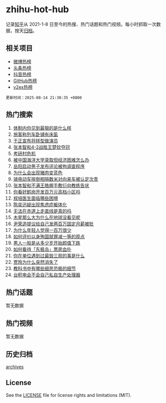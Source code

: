 # zhihu-hot-hub

记录[知乎](https://www.zhihu.com/)从 2021-1-8 日至今的热搜、热门话题和热门视频。每小时抓取一次数据，按天[归档](archives)。

## 相关项目

- [微博热榜](https://github.com/lonnyzhang423/weibo-hot-hub)
- [头条热榜](https://github.com/lonnyzhang423/toutiao-hot-hub)
- [抖音热榜](https://github.com/lonnyzhang423/douyin-hot-hub)
- [GitHub热榜](https://github.com/lonnyzhang423/github-hot-hub)
- [v2ex热榜](https://github.com/lonnyzhang423/v2ex-hot-hub)


`更新时间：2025-08-14 21:30:35 +0800`

## 热门搜索

1. [体制内你见到最狠的是什么样](https://www.zhihu.com/search?q=%E4%BD%93%E5%88%B6%E5%86%85%E4%BD%A0%E8%A7%81%E5%88%B0%E6%9C%80%E7%8B%A0%E7%9A%84%E6%98%AF%E4%BB%80%E4%B9%88%E6%A0%B7)
1. [旅客称列车卧铺有床虱](https://www.zhihu.com/search?q=%E6%97%85%E5%AE%A2%E7%A7%B0%E5%88%97%E8%BD%A6%E5%8D%A7%E9%93%BA%E6%9C%89%E5%BA%8A%E8%99%B1)
1. [于正宣布将转型做演员](https://www.zhihu.com/search?q=%E4%BA%8E%E6%AD%A3%E5%AE%A3%E5%B8%83%E5%B0%86%E8%BD%AC%E5%9E%8B%E5%81%9A%E6%BC%94%E5%91%98)
1. [张本智和4-2战胜王楚钦夺冠](https://www.zhihu.com/search?q=%E5%BC%A0%E6%9C%AC%E6%99%BA%E5%92%8C4-2%E6%88%98%E8%83%9C%E7%8E%8B%E6%A5%9A%E9%92%A6%E5%A4%BA%E5%86%A0)
1. [考研村危机](https://www.zhihu.com/search?q=%E8%80%83%E7%A0%94%E6%9D%91%E5%8D%B1%E6%9C%BA)
1. [被中国海洋大学录取但经济困难怎么办](https://www.zhihu.com/search?q=%E8%A2%AB%E4%B8%AD%E5%9B%BD%E6%B5%B7%E6%B4%8B%E5%A4%A7%E5%AD%A6%E5%BD%95%E5%8F%96%E4%BD%86%E7%BB%8F%E6%B5%8E%E5%9B%B0%E9%9A%BE%E6%80%8E%E4%B9%88%E5%8A%9E)
1. [岳阳启动男子发布评论被拘调查程序](https://www.zhihu.com/search?q=%E5%B2%B3%E9%98%B3%E5%90%AF%E5%8A%A8%E7%94%B7%E5%AD%90%E5%8F%91%E5%B8%83%E8%AF%84%E8%AE%BA%E8%A2%AB%E6%8B%98%E8%B0%83%E6%9F%A5%E7%A8%8B%E5%BA%8F)
1. [为什么会出现猪肉变蓝色](https://www.zhihu.com/search?q=%E4%B8%BA%E4%BB%80%E4%B9%88%E4%BC%9A%E5%87%BA%E7%8E%B0%E7%8C%AA%E8%82%89%E5%8F%98%E8%93%9D%E8%89%B2)
1. [骑电动车摔倒相隔数米对向来车被认定次责](https://www.zhihu.com/search?q=%E9%AA%91%E7%94%B5%E5%8A%A8%E8%BD%A6%E6%91%94%E5%80%92%E7%9B%B8%E9%9A%94%E6%95%B0%E7%B1%B3%E5%AF%B9%E5%90%91%E6%9D%A5%E8%BD%A6%E8%A2%AB%E8%AE%A4%E5%AE%9A%E6%AC%A1%E8%B4%A3)
1. [张本智和不满王皓握手敷衍向教练告状](https://www.zhihu.com/search?q=%E5%BC%A0%E6%9C%AC%E6%99%BA%E5%92%8C%E4%B8%8D%E6%BB%A1%E7%8E%8B%E7%9A%93%E6%8F%A1%E6%89%8B%E6%95%B7%E8%A1%8D%E5%90%91%E6%95%99%E7%BB%83%E5%91%8A%E7%8A%B6)
1. [你看好鹤岗开发百万元高档小区吗](https://www.zhihu.com/search?q=%E4%BD%A0%E7%9C%8B%E5%A5%BD%E9%B9%A4%E5%B2%97%E5%BC%80%E5%8F%91%E7%99%BE%E4%B8%87%E5%85%83%E9%AB%98%E6%A1%A3%E5%B0%8F%E5%8C%BA%E5%90%97)
1. [规培医生面临哪些困境](https://www.zhihu.com/search?q=%E8%A7%84%E5%9F%B9%E5%8C%BB%E7%94%9F%E9%9D%A2%E4%B8%B4%E5%93%AA%E4%BA%9B%E5%9B%B0%E5%A2%83)
1. [陈奕迅疑出现焦虑症躯体化](https://www.zhihu.com/search?q=%E9%99%88%E5%A5%95%E8%BF%85%E7%96%91%E5%87%BA%E7%8E%B0%E7%84%A6%E8%99%91%E7%97%87%E8%BA%AF%E4%BD%93%E5%8C%96)
1. [无法在赤道上走直线是真的吗](https://www.zhihu.com/search?q=%E6%97%A0%E6%B3%95%E5%9C%A8%E8%B5%A4%E9%81%93%E4%B8%8A%E8%B5%B0%E7%9B%B4%E7%BA%BF%E6%98%AF%E7%9C%9F%E7%9A%84%E5%90%97)
1. [木星那么大为什么在地球没看见呢](https://www.zhihu.com/search?q=%E6%9C%A8%E6%98%9F%E9%82%A3%E4%B9%88%E5%A4%A7%E4%B8%BA%E4%BB%80%E4%B9%88%E5%9C%A8%E5%9C%B0%E7%90%83%E6%B2%A1%E7%9C%8B%E8%A7%81%E5%91%A2)
1. [尹荣造提议给自己发两百万固定月薪被批](https://www.zhihu.com/search?q=%E5%B0%B9%E8%8D%A3%E9%80%A0%E6%8F%90%E8%AE%AE%E7%BB%99%E8%87%AA%E5%B7%B1%E5%8F%91%E4%B8%A4%E7%99%BE%E4%B8%87%E5%9B%BA%E5%AE%9A%E6%9C%88%E8%96%AA%E8%A2%AB%E6%89%B9)
1. [为什么年轻人觉得一百万很少](https://www.zhihu.com/search?q=%E4%B8%BA%E4%BB%80%E4%B9%88%E5%B9%B4%E8%BD%BB%E4%BA%BA%E8%A7%89%E5%BE%97%E4%B8%80%E7%99%BE%E4%B8%87%E5%BE%88%E5%B0%91)
1. [如何评价以身殉国就罪减一等的观点](https://www.zhihu.com/search?q=%E5%A6%82%E4%BD%95%E8%AF%84%E4%BB%B7%E4%BB%A5%E8%BA%AB%E6%AE%89%E5%9B%BD%E5%B0%B1%E7%BD%AA%E5%87%8F%E4%B8%80%E7%AD%89%E7%9A%84%E8%A7%82%E7%82%B9)
1. [男人一般是从多少岁开始颜值下跌](https://www.zhihu.com/search?q=%E7%94%B7%E4%BA%BA%E4%B8%80%E8%88%AC%E6%98%AF%E4%BB%8E%E5%A4%9A%E5%B0%91%E5%B2%81%E5%BC%80%E5%A7%8B%E9%A2%9C%E5%80%BC%E4%B8%8B%E8%B7%8C)
1. [如何看待「东极岛」票房血扑](https://www.zhihu.com/search?q=%E5%A6%82%E4%BD%95%E7%9C%8B%E5%BE%85%E3%80%8C%E4%B8%9C%E6%9E%81%E5%B2%9B%E3%80%8D%E7%A5%A8%E6%88%BF%E8%A1%80%E6%89%91)
1. [你在单位遇到过最毁三观的事是什么](https://www.zhihu.com/search?q=%E4%BD%A0%E5%9C%A8%E5%8D%95%E4%BD%8D%E9%81%87%E5%88%B0%E8%BF%87%E6%9C%80%E6%AF%81%E4%B8%89%E8%A7%82%E7%9A%84%E4%BA%8B%E6%98%AF%E4%BB%80%E4%B9%88)
1. [贾玲为什么突然消失了](https://www.zhihu.com/search?q=%E8%B4%BE%E7%8E%B2%E4%B8%BA%E4%BB%80%E4%B9%88%E7%AA%81%E7%84%B6%E6%B6%88%E5%A4%B1%E4%BA%86)
1. [教科书中有哪些细思恐极的细节](https://www.zhihu.com/search?q=%E6%95%99%E7%A7%91%E4%B9%A6%E4%B8%AD%E6%9C%89%E5%93%AA%E4%BA%9B%E7%BB%86%E6%80%9D%E6%81%90%E6%9E%81%E7%9A%84%E7%BB%86%E8%8A%82)
1. [台积电会不会自己私自生产处理器](https://www.zhihu.com/search?q=%E5%8F%B0%E7%A7%AF%E7%94%B5%E4%BC%9A%E4%B8%8D%E4%BC%9A%E8%87%AA%E5%B7%B1%E7%A7%81%E8%87%AA%E7%94%9F%E4%BA%A7%E5%A4%84%E7%90%86%E5%99%A8)

## 热门话题

暂无数据

## 热门视频

暂无数据

## 历史归档

[archives](archives)

## License

See the [LICENSE](LICENSE) file for license rights and limitations (MIT).
